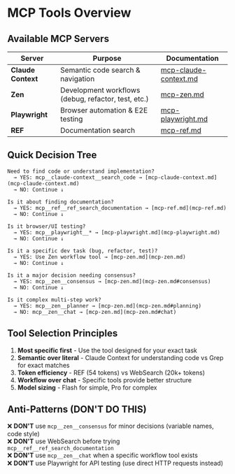 # MCP Tools Overview

<!-- nav: docs/README#environment | tags: [mcp, overview] | updated: 2025-08-13 -->

## Available MCP Servers

| Server            | Purpose                                             | Documentation                                    |
| ----------------- | --------------------------------------------------- | ------------------------------------------------ |
| **Claude Context**| Semantic code search & navigation                  | [mcp-claude-context.md](mcp-claude-context.md)   |
| **Zen**           | Development workflows (debug, refactor, test, etc.) | [mcp-zen.md](mcp-zen.md)                         |
| **Playwright**    | Browser automation & E2E testing                    | [mcp-playwright.md](mcp-playwright.md)           |
| **REF**           | Documentation search                                | [mcp-ref.md](mcp-ref.md)                         |

## Quick Decision Tree

```
Need to find code or understand implementation?
  → YES: mcp__claude-context__search_code → [mcp-claude-context.md](mcp-claude-context.md)
  → NO: Continue ↓

Is it about finding documentation?
  → YES: mcp__ref__ref_search_documentation → [mcp-ref.md](mcp-ref.md)
  → NO: Continue ↓

Is it browser/UI testing?
  → YES: mcp__playwright__* → [mcp-playwright.md](mcp-playwright.md)
  → NO: Continue ↓

Is it a specific dev task (bug, refactor, test)?
  → YES: Use Zen workflow tool → [mcp-zen.md](mcp-zen.md)
  → NO: Continue ↓

Is it a major decision needing consensus?
  → YES: mcp__zen__consensus → [mcp-zen.md](mcp-zen.md#consensus)
  → NO: Continue ↓

Is it complex multi-step work?
  → YES: mcp__zen__planner → [mcp-zen.md](mcp-zen.md#planning)
  → NO: mcp__zen__chat → [mcp-zen.md](mcp-zen.md#chat)
```

## Tool Selection Principles

1. **Most specific first** - Use the tool designed for your exact task
2. **Semantic over literal** - Claude Context for understanding code vs Grep for exact matches
3. **Token efficiency** - REF (54 tokens) vs WebSearch (20k+ tokens)
4. **Workflow over chat** - Specific tools provide better structure
5. **Model sizing** - Flash for simple, Pro for complex

## Anti-Patterns (DON'T DO THIS)

❌ **DON'T** use `mcp__zen__consensus` for minor decisions (variable names, code style)  
❌ **DON'T** use WebSearch before trying `mcp__ref__ref_search_documentation`  
❌ **DON'T** use `mcp__zen__chat` when a specific workflow tool exists  
❌ **DON'T** use Playwright for API testing (use direct HTTP requests instead)
